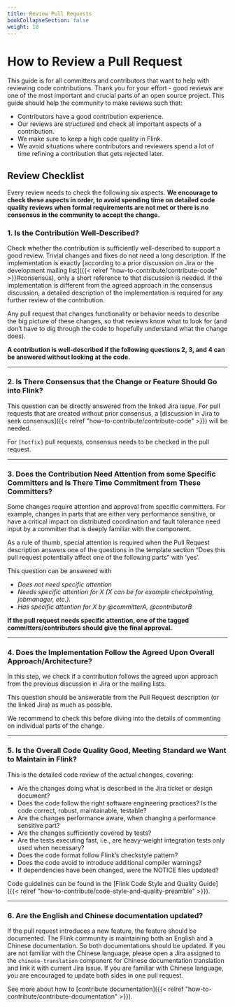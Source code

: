 ```yaml
---
title: Review Pull Requests
bookCollapseSection: false
weight: 18
---
```


# How to Review a Pull Request

This guide is for all committers and contributors that want to help with reviewing code contributions. Thank you for your effort - good reviews are one of the most important and crucial parts of an open source project. This guide should help the community to make reviews such that:

* Contributors have a good contribution experience.
* Our reviews are structured and check all important aspects of a contribution.
* We make sure to keep a high code quality in Flink.
* We avoid situations where contributors and reviewers spend a lot of time refining a contribution that gets rejected later.

## Review Checklist

Every review needs to check the following six aspects. **We encourage to check these aspects in order, to avoid spending time on detailed code quality reviews when formal requirements are not met or there is no consensus in the community to accept the change.**

### 1. Is the Contribution Well-Described?

Check whether the contribution is sufficiently well-described to support a good review. Trivial changes and fixes do not need a long description. If the implementation is exactly [according to a prior discussion on Jira or the development mailing list]({{< relref "how-to-contribute/contribute-code" >}}#consensus), only a short reference to that discussion is needed.
If the implementation is different from the agreed approach in the consensus discussion, a detailed description of the implementation is required for any further review of the contribution.

Any pull request that changes functionality or behavior needs to describe the big picture of these changes, so that reviews know what to look for (and don’t have to dig through the code to hopefully understand what the change does).


**A contribution is well-described if the following questions 2, 3, and 4 can be answered without looking at the code.**

-----

### 2. Is There Consensus that the Change or Feature Should Go into Flink?

This question can be directly answered from the linked Jira issue. For pull requests that are created without prior consensus, a [discussion in Jira to seek consensus]({{< relref "how-to-contribute/contribute-code" >}}) will be needed.


For `[hotfix]` pull requests, consensus needs to be checked in the pull request.


-----

### 3. Does the Contribution Need Attention from some Specific Committers and Is There Time Commitment from These Committers?

Some changes require attention and approval from specific committers. For example, changes in parts that are either very performance sensitive, or have a critical impact on distributed coordination and fault tolerance need input by a committer that is deeply familiar with the component.

As a rule of thumb, special attention is required when the Pull Request description answers one of the questions in the template section “Does this pull request potentially affect one of the following parts” with ‘yes’.

This question can be answered with

* *Does not need specific attention*
* *Needs specific attention for X (X can be for example checkpointing, jobmanager, etc.).*
* *Has specific attention for X by @committerA, @contributorB*

**If the pull request needs specific attention, one of the tagged committers/contributors should give the final approval.**

----

### 4. Does the Implementation Follow the Agreed Upon Overall Approach/Architecture?

In this step, we check if a contribution follows the agreed upon approach from the previous discussion in Jira or the mailing lists.

This question should be answerable from the Pull Request description (or the linked Jira) as much as possible.

We recommend to check this before diving into the details of commenting on individual parts of the change.

----

### 5. Is the Overall Code Quality Good, Meeting Standard we Want to Maintain in Flink?

This is the detailed code review of the actual changes, covering:

* Are the changes doing what is described in the Jira ticket or design document?
* Does the code follow the right software engineering practices? Is the code correct, robust, maintainable, testable?
* Are the changes performance aware, when changing a performance sensitive part?
* Are the changes sufficiently covered by tests?
* Are the tests executing fast, i.e., are heavy-weight integration tests only used when necessary?
* Does the code format follow Flink’s checkstyle pattern?
* Does the code avoid to introduce additional compiler warnings?
* If dependencies have been changed, were the NOTICE files updated?

Code guidelines can be found in the [Flink Code Style and Quality Guide]({{< relref "how-to-contribute/code-style-and-quality-preamble" >}}).

----

### 6. Are the English and Chinese documentation updated?

If the pull request introduces a new feature, the feature should be documented. The Flink community is maintaining both an English and a Chinese documentation. So both documentations should be updated. If you are not familiar with the Chinese language, please open a Jira assigned to the `chinese-translation` component for Chinese documentation translation and link it with current Jira issue. If you are familiar with Chinese language, you are encouraged to update both sides in one pull request.

See more about how to [contribute documentation]({{< relref "how-to-contribute/contribute-documentation" >}}).
